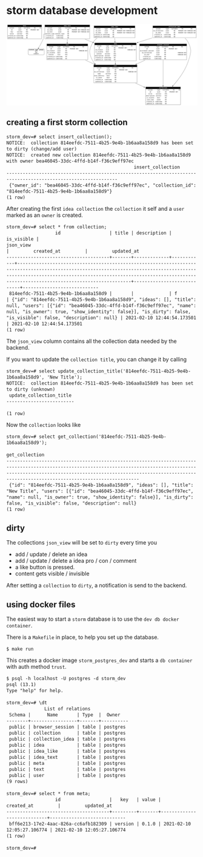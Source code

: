 # storm database development

![schema][1]

## creating a first storm collection 

```
storm_dev=# select insert_collection();
NOTICE:  collection 814eefdc-7511-4b25-9e4b-1b6aa8a158d9 has been set to dirty (change/add user)
NOTICE:  created new collection 814eefdc-7511-4b25-9e4b-1b6aa8a158d9 with owner bea46045-33dc-4ffd-b14f-f36c9eff97ec
                                               insert_collection                                               
---------------------------------------------------------------------------------------------------------------
 {"owner_id": "bea46045-33dc-4ffd-b14f-f36c9eff97ec", "collection_id": "814eefdc-7511-4b25-9e4b-1b6aa8a158d9"}
(1 row)

```

After creating the first `idea collection` the `collection` it self and a `user` marked as an `owner` is created.

```
storm_dev=# select * from collection;
                  id                  | title | description | is_visible |                                                                                                                         json_view                                                                                                                          |         created_at         |         updated_at         
--------------------------------------+-------+-------------+------------+------------------------------------------------------------------------------------------------------------------------------------------------------------------------------------------------------------------------------------------------------------+----------------------------+----------------------------
 814eefdc-7511-4b25-9e4b-1b6aa8a158d9 |       |             | f          | {"id": "814eefdc-7511-4b25-9e4b-1b6aa8a158d9", "ideas": [], "title": null, "users": [{"id": "bea46045-33dc-4ffd-b14f-f36c9eff97ec", "name": null, "is_owner": true, "show_identity": false}], "is_dirty": false, "is_visible": false, "description": null} | 2021-02-10 12:44:54.173501 | 2021-02-10 12:44:54.173501
(1 row)
```

The `json_view` column contains all the collection data needed by the backend.

If you want to update the `collection title`, you can change it by calling

```
storm_dev=# select update_collection_title('814eefdc-7511-4b25-9e4b-1b6aa8a158d9', 'New Title');
NOTICE:  collection 814eefdc-7511-4b25-9e4b-1b6aa8a158d9 has been set to dirty (unknown)
 update_collection_title 
-------------------------
 
(1 row)
```

Now the `collection` looks like

```
storm_dev=# select get_collection('814eefdc-7511-4b25-9e4b-1b6aa8a158d9');
                                                                                                                          get_collection                                                                                                                           
-------------------------------------------------------------------------------------------------------------------------------------------------------------------------------------------------------------------------------------------------------------------
 {"id": "814eefdc-7511-4b25-9e4b-1b6aa8a158d9", "ideas": [], "title": "New Title", "users": [{"id": "bea46045-33dc-4ffd-b14f-f36c9eff97ec", "name": null, "is_owner": true, "show_identity": false}], "is_dirty": false, "is_visible": false, "description": null}
(1 row)
```

## dirty

The collections `json_view` will be set to `dirty` every time you

* add / update / delete an idea
* add / update / delete a idea pro / con / comment 
* a like button is pressed.
* content gets visible / invisible

After setting a `collection` to `dirty`, a notification is send to the backend.

## using docker files

The easiest way to start a `storm` database is to use the `dev db docker container`.

There is a `Makefile` in place, to help you set up the database.

```
$ make run 
```

This creates a docker image `storm_postgres_dev` and starts a `db container` with auth method `trust`.

```
$ psql -h localhost -U postgres -d storm_dev
psql (13.1)
Type "help" for help.

storm_dev=# \dt
              List of relations
 Schema |      Name       | Type  |  Owner   
--------+-----------------+-------+----------
 public | browser_session | table | postgres
 public | collection      | table | postgres
 public | collection_idea | table | postgres
 public | idea            | table | postgres
 public | idea_like       | table | postgres
 public | idea_text       | table | postgres
 public | meta            | table | postgres
 public | text            | table | postgres
 public | user            | table | postgres
(9 rows)

storm_dev=# select * from meta;
                  id                  |   key   | value |         created_at         |         updated_at         
--------------------------------------+---------+-------+----------------------------+----------------------------
 bff6e213-17e2-4aac-826a-cc6afb182309 | version | 0.1.0 | 2021-02-10 12:05:27.106774 | 2021-02-10 12:05:27.106774
(1 row)

storm_dev=# 
```

<!-- hints for creating examples -->
<!-- sql -h localhost -U postgres -d storm_dev -->
<!-- \setenv PAGER cat -->

[1]: assets/schema.png
